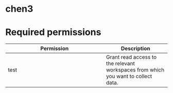# chen3
# Required permissions <a href="#h_0bb427264a" id="h_0bb427264a"></a>
<table><thead><tr><th width="289">Permission</th><th>Description</th></tr></thead><tbody><tr><td>test</td><td>Grant read access to the relevant workspaces from which you want to collect data.</td></tr></tbody></table>

